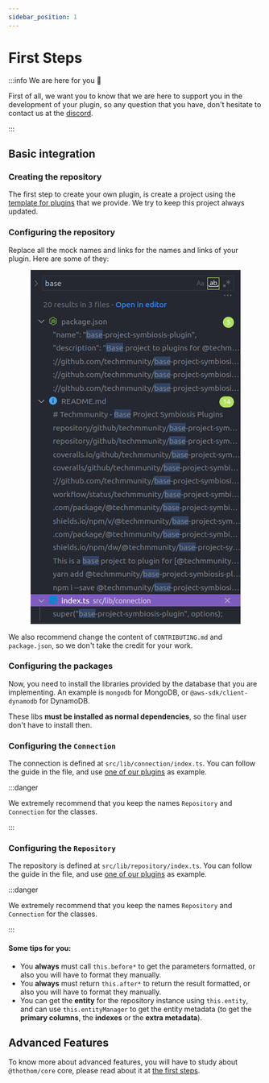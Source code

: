 ```yaml
---
sidebar_position: 1
---
```


# First Steps

:::info We are here for you 🤗

First of all, we want you to know that we are here to support you in the development of your plugin, so any question that you have, don't hesitate to contact us at the [discord](https://discord.gg/NMtAJ6whG7).

:::

## Basic integration

### Creating the repository

The first step to create your own plugin, is create a project using the [template for plugins](https://github.com/thothom/base-project-plugin) that we provide. We try to keep this project always updated.

### Configuring the repository

Replace all the mock names and links for the names and links of your plugin. Here are some of they:

<div align="center">

![Things to replace](/img/config-repo-plugin.png)

</div>

We also recommend change the content of `CONTRIBUTING.md` and `package.json`, so we don't take the credit for your work.

### Configuring the packages

Now, you need to install the libraries provided by the database that you are implementing. An example is `mongodb` for MongoDB, or `@aws-sdk/client-dynamodb` for DynamoDB.

These libs **must be installed as normal dependencies**, so the final user don't have to install then.

### Configuring the `Connection`

The connection is defined at `src/lib/connection/index.ts`. You can follow the guide in the file, and use [one of our plugins](https://github.com/thothom/dynamodb/blob/master/src/lib/connection/index.ts) as example.

:::danger

We extremely recommend that you keep the names `Repository` and `Connection` for the classes.

:::

### Configuring the `Repository`

The repository is defined at `src/lib/repository/index.ts`. You can follow the guide in the file, and use [one of our plugins](https://github.com/thothom/mongodb/blob/master/src/lib/repository/index.ts) as example.

:::danger

We extremely recommend that you keep the names `Repository` and `Connection` for the classes.

:::

#### Some tips for you:

- You **always** must call `this.before*` to get the parameters formatted, or also you will have to format they manually.
- You **always** must return `this.after*` to return the result formatted, or also you will have to format they manually.
- You can get the **entity** for the repository instance using `this.entity`, and can use `this.entityManager` to get the entity metadata (to get the **primary columns**, the **indexes** or the **extra metadata**).

## Advanced Features

To know more about advanced features, you will have to study about `@thothom/core` core, please read about it at [the first steps](../contributing/first-steps).
